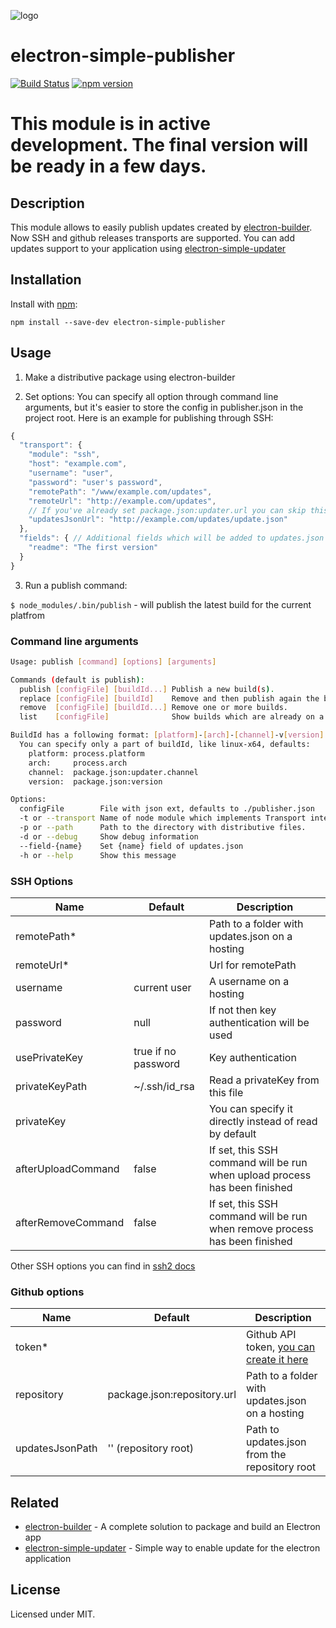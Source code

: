 ![logo](https://raw.githubusercontent.com/megahertz/electron-simple-updater/master/logo.png)
# electron-simple-publisher
[![Build Status](https://travis-ci.org/megahertz/electron-simple-publisher.svg?branch=master)](https://travis-ci.org/megahertz/electron-simple-publisher)
[![npm version](https://badge.fury.io/js/electron-simple-publisher.svg)](https://badge.fury.io/js/electron-simple-publisher)

# This module is in active development. The final version will be ready in a few days.

## Description

This module allows to easily publish updates created by
[electron-builder](https://github.com/electron-userland/electron-builder).
Now SSH and github releases transports are supported.
You can add updates support to your application using
[electron-simple-updater](https://github.com/megahertz/electron-simple-updater)

## Installation

Install with [npm](https://npmjs.org/package/electron-simple-publisher):

    npm install --save-dev electron-simple-publisher
    
## Usage
1. Make a distributive package using electron-builder

2. Set options:
  You can specify all option through command line arguments, but it's
  easier to store the config in publisher.json in the project root. Here is
  an example for publishing through SSH:
  ```js
  {
    "transport": {
      "module": "ssh",
      "host": "example.com",
      "username": "user",
      "password": "user's password",
      "remotePath": "/www/example.com/updates",
      "remoteUrl": "http://example.com/updates",
      // If you've already set package.json:updater.url you can skip this option:
      "updatesJsonUrl": "http://example.com/updates/update.json"
    },
    "fields": { // Additional fields which will be added to updates.json
      "readme": "The first version"
    }
  }
  ```

3. Run a publish command:

  `$ node_modules/.bin/publish` - will publish the latest build for the current platfrom

### Command line arguments

```sh
Usage: publish [command] [options] [arguments]

Commands (default is publish):
  publish [configFile] [buildId...] Publish a new build(s).
  replace [configFile] [buildId]    Remove and then publish again the build.
  remove  [configFile] [buildId...] Remove one or more builds.
  list    [configFile]              Show builds which are already on a hosting.

BuildId has a following format: [platform]-[arch]-[channel]-v[version]
  You can specify only a part of buildId, like linux-x64, defaults:
    platform: process.platform
    arch:     process.arch
    channel:  package.json:updater.channel
    version:  package.json:version

Options:
  configFile        File with json ext, defaults to ./publisher.json
  -t or --transport Name of node module which implements Transport interface.
  -p or --path      Path to the directory with distributive files.
  -d or --debug     Show debug information
  --field-{name}    Set {name} field of updates.json
  -h or --help      Show this message
```

### SSH Options
Name                | Default                   | Description
--------------------|---------------------------|------------
remotePath*         |                           | Path to a folder with updates.json on a hosting
remoteUrl*          |                           | Url for remotePath
username            | current user              | A username on a hosting
password            | null                      | If not then key authentication will be used
usePrivateKey       | true if no password       | Key authentication
privateKeyPath      | ~/.ssh/id_rsa             | Read a privateKey from this file
privateKey          |                           | You can specify it directly instead of read by default
afterUploadCommand  | false                     | If set, this SSH command will be run when upload process has been finished 
afterRemoveCommand  | false                     | If set, this SSH command will be run when remove process has been finished
Other SSH options you can find in [ssh2 docs](https://github.com/mscdex/ssh2#client-methods)

### Github options
Name                | Default                     | Description
--------------------|-----------------------------|------------
token*              |                             | Github API token, [you can create it here](https://github.com/settings/tokens/new)
repository          | package.json:repository.url | Path to a folder with updates.json on a hosting
updatesJsonPath     | '' (repository root)        | Path to updates.json from the repository root

## Related
 - [electron-builder](https://github.com/electron-userland/electron-builder) -
 A complete solution to package and build an Electron app
 - [electron-simple-updater](https://github.com/megahertz/electron-simple-updater) -
 Simple way to enable update for the electron application
    
## License

Licensed under MIT.
